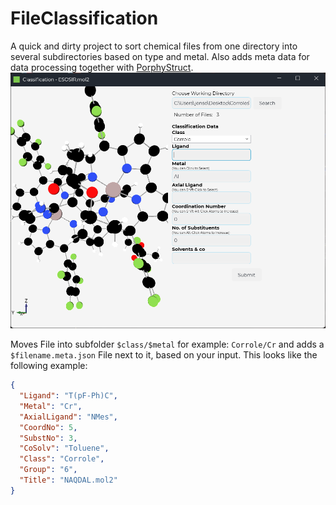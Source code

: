 # FileClassification
A quick and dirty project to sort chemical files from one directory into several subdirectories based on type and metal. Also adds meta data for data processing together with [PorphyStruct](https://github.com/jenskrumsieck/porphystruct).
![](./.github/screenshot.png)

Moves File into subfolder ``$class/$metal`` for example: ``Corrole/Cr`` and adds a ``$filename.meta.json`` File next to it, based on your input. This looks like the following example:

```json
{
  "Ligand": "T(pF-Ph)C",
  "Metal": "Cr",
  "AxialLigand": "NMes",
  "CoordNo": 5,
  "SubstNo": 3,
  "CoSolv": "Toluene",
  "Class": "Corrole",
  "Group": "6",
  "Title": "NAQDAL.mol2"
}
```